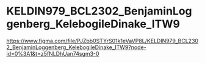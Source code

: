 # KELDIN979_BCL2302_BenjaminLoggenberg_KelebogileDinake_ITW9
https://www.figma.com/file/PJZbb0STYrS01k1eVaVP8L/KELDIN979_BCL2302_BenjaminLoggenberg_KelebogileDinake_ITW9?node-id=0%3A1&t=z5fNLDhUan74sgm3-0
